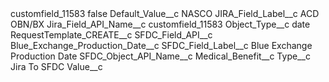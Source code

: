 <?xml version="1.0" encoding="UTF-8"?>
<CustomMetadata xmlns="http://soap.sforce.com/2006/04/metadata" xmlns:xsi="http://www.w3.org/2001/XMLSchema-instance" xmlns:xsd="http://www.w3.org/2001/XMLSchema">
    <label>customfield_11583</label>
    <protected>false</protected>
    <values>
        <field>Default_Value__c</field>
        <value xsi:type="xsd:string">NASCO</value>
    </values>
    <values>
        <field>JIRA_Field_Label__c</field>
        <value xsi:type="xsd:string">ACD OBN/BX</value>
    </values>
    <values>
        <field>Jira_Field_API_Name__c</field>
        <value xsi:type="xsd:string">customfield_11583</value>
    </values>
    <values>
        <field>Object_Type__c</field>
        <value xsi:type="xsd:string">date</value>
    </values>
    <values>
        <field>RequestTemplate_CREATE__c</field>
        <value xsi:nil="true"/>
    </values>
    <values>
        <field>SFDC_Field_API__c</field>
        <value xsi:type="xsd:string">Blue_Exchange_Production_Date__c</value>
    </values>
    <values>
        <field>SFDC_Field_Label__c</field>
        <value xsi:type="xsd:string">Blue Exchange Production Date</value>
    </values>
    <values>
        <field>SFDC_Object_API_Name__c</field>
        <value xsi:type="xsd:string">Medical_Benefit__c</value>
    </values>
    <values>
        <field>Type__c</field>
        <value xsi:type="xsd:string">Jira To SFDC</value>
    </values>
    <values>
        <field>Value__c</field>
        <value xsi:nil="true"/>
    </values>
</CustomMetadata>
